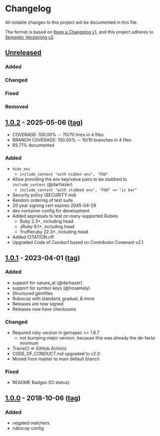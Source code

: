 # Changelog
All notable changes to this project will be documented in this file.

The format is based on [Keep a Changelog v1](https://keepachangelog.com/en/1.0.0/),
and this project adheres to [Semantic Versioning v2](https://semver.org/spec/v2.0.0.html).

## [Unreleased]
### Added
### Changed
### Fixed
### Removed

## [1.0.2] - 2025-05-06 ([tag][1.0.2t])
- COVERAGE: 100.00% -- 70/70 lines in 4 files
- BRANCH COVERAGE: 100.00% -- 10/10 branches in 4 files
- 85.71% documented
### Added
- `hide_env`
  - `include_context "with hidden env", "FOO"`
- Allow providing the env key/value pairs to be stubbed to `include_context` (@darhazer)
  - `include_context "with stubbed env", "FOO" => "is bar"`
- Security policy (SECURITY.md)
- Random ordering of test suite
- 20 year signing cert expires 2045-04-29
- dev container config for development
- Added appraisals to test on many supported Rubies
  - Ruby 2.3+, including head
  - JRuby 9.1+, including head
  - Truffleruby 22.3+, including head
- Added CITATION.cff
- Upgraded Code of Conduct based on Contributor Covenant v2.1

## [1.0.1] - 2023-04-01 ([tag][1.0.1t])
### Added
- support for values_at (@darhazer)
- support for symbol keys (@hosamaly)
- Structured gemfiles
- Rubocop with standard, gradual, & more
- Releases are now signed
- Releases now have checksums
### Changed
- Required ruby version in gemspec >= 1.8.7
  - not bumping major version, because this was already the de-facto minimum
- TravisCI => GitHub Actions
- CODE_OF_CONDUCT.md upgraded to v2.0
- Moved from master to main default branch
### Fixed
- README Badges (CI status)

## [1.0.0] - 2018-10-06 ([tag][1.0.0t])
### Added
- negated matchers
- rubocop config

<!-- Contributors (alphabetically) -->
[@darhazer]: https://github.com/darhazer
[@hosamaly]: https://github.com/hosamaly

[Unreleased]: https://gitlab.com/pboling/rspec-stubbed_env/-/compare/v1.0.2...main
[1.0.2]: https://gitlab.com/pboling/rspec-stubbed_env/-/compare/v1.0.1...v1.0.2
[1.0.2t]: https://gitlab.com/pboling/rspec-stubbed_env/-/tags/v1.0.2
[1.0.1]: https://gitlab.com/pboling/rspec-stubbed_env/-/compare/v1.0.0...v1.0.1
[1.0.1t]: https://gitlab.com/pboling/rspec-stubbed_env/-/tags/v1.0.1
[1.0.0]: https://gitlab.com/pboling/rspec-stubbed_env/-/compare/a3055964517c159bf214712940982034b75264be...v1.0.0
[1.0.0t]: https://gitlab.com/pboling/rspec-stubbed_env/-/tags/v1.0.0
